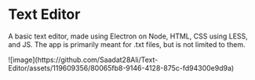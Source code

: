 <h1> Text Editor </h1>
<p> A basic text editor, made using Electron on Node, HTML, CSS using LESS, and JS. The app is primarily meant for .txt files, but is not limited to them.</p>
![image](https://github.com/Saadat28Ali/Text-Editor/assets/119609356/80065fb8-9146-4128-875c-fd94300e9d9a)
